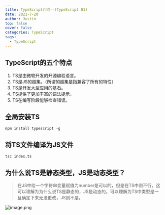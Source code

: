 ```yaml
---
title: TypeScript介绍--(TypeScript 01)
date: 2021-7-20
author: Justin
top: false
cover: false
categories: TypeScript
tags:
  - TypeScript
---
```

## TypeScript的五个特点
1. TS是由微软开发的开源编程语言。
2. TS是JS的超集。（所谓的超集是指兼容了所有的特性）
3. TS是开发大型应用的基石。
4. TS提供了更加丰富的语法提示。
5. TS在编写阶段能够检查错误。

## 全局安装TS
```
npm install typescript -g
```

## 将TS文件编译为JS文件
```
tsc index.ts
```

## 为什么说TS是静态类型，JS是动态类型？
>在JS中给一个字符串变量赋值为number是可以的，但是在TS中则不行，这可以理解为为什么说TS是静态的，JS是动态的。可以理解为TS中类型是一旦确定下来无法更改，JS则不是。

![image.png](https://img-blog.csdnimg.cn/img_convert/7eae35ed35d7d9cefc59bab3c1cca360.png)

